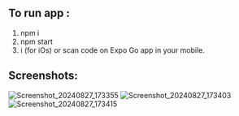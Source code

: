 

## To run app :
1. npm i
2. npm start
3. i (for iOs) or scan code on Expo Go app in your mobile.

## Screenshots:

![Screenshot_20240827_173355](https://github.com/user-attachments/assets/cc0f0cc6-b933-4d1a-a851-b0a908b917dd)
![Screenshot_20240827_173403](https://github.com/user-attachments/assets/dc497946-04c0-409e-b18c-7c33147e906c)
![Screenshot_20240827_173415](https://github.com/user-attachments/assets/ddb4c5be-b899-490c-bfd7-97f6907a3aef)
